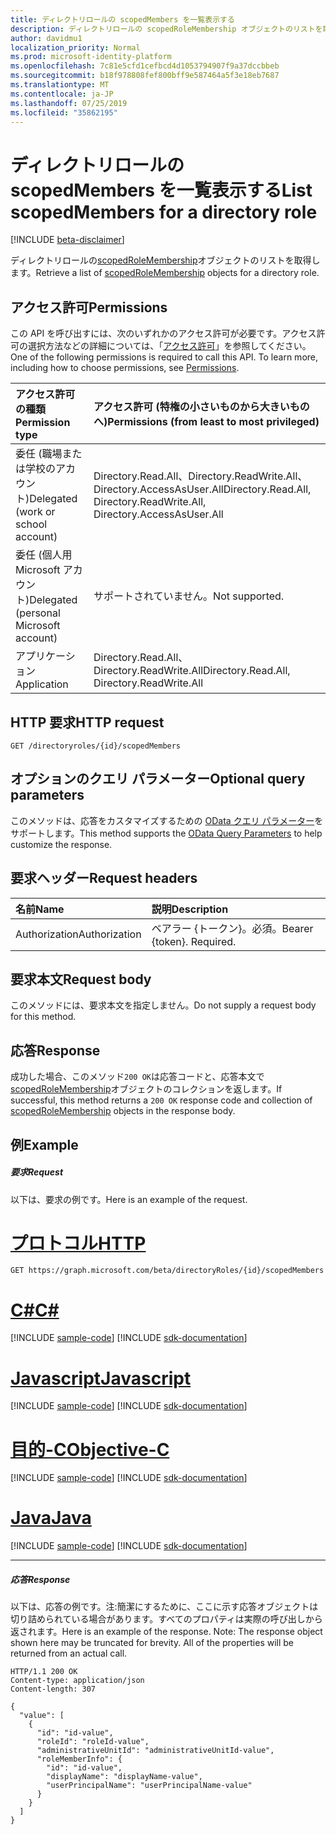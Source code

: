 ```yaml
---
title: ディレクトリロールの scopedMembers を一覧表示する
description: ディレクトリロールの scopedRoleMembership オブジェクトのリストを取得します。
author: davidmu1
localization_priority: Normal
ms.prod: microsoft-identity-platform
ms.openlocfilehash: 7c81e5cfd1cefbcd4d1053794907f9a37dccbbeb
ms.sourcegitcommit: b18f978808fef800bff9e587464a5f3e18eb7687
ms.translationtype: MT
ms.contentlocale: ja-JP
ms.lasthandoff: 07/25/2019
ms.locfileid: "35862195"
---
```

# <a name="list-scopedmembers-for-a-directory-role"></a><span data-ttu-id="2da5c-103">ディレクトリロールの scopedMembers を一覧表示する</span><span class="sxs-lookup"><span data-stu-id="2da5c-103">List scopedMembers for a directory role</span></span>

[!INCLUDE [beta-disclaimer](../../includes/beta-disclaimer.md)]

<span data-ttu-id="2da5c-104">ディレクトリロールの[scopedRoleMembership](../resources/scopedrolemembership.md)オブジェクトのリストを取得します。</span><span class="sxs-lookup"><span data-stu-id="2da5c-104">Retrieve a list of [scopedRoleMembership](../resources/scopedrolemembership.md) objects for a directory role.</span></span>
## <a name="permissions"></a><span data-ttu-id="2da5c-105">アクセス許可</span><span class="sxs-lookup"><span data-stu-id="2da5c-105">Permissions</span></span>
<span data-ttu-id="2da5c-p101">この API を呼び出すには、次のいずれかのアクセス許可が必要です。アクセス許可の選択方法などの詳細については、「[アクセス許可](/graph/permissions-reference)」を参照してください。</span><span class="sxs-lookup"><span data-stu-id="2da5c-p101">One of the following permissions is required to call this API. To learn more, including how to choose permissions, see [Permissions](/graph/permissions-reference).</span></span>

|<span data-ttu-id="2da5c-108">アクセス許可の種類</span><span class="sxs-lookup"><span data-stu-id="2da5c-108">Permission type</span></span>      | <span data-ttu-id="2da5c-109">アクセス許可 (特権の小さいものから大きいものへ)</span><span class="sxs-lookup"><span data-stu-id="2da5c-109">Permissions (from least to most privileged)</span></span>              |
|:--------------------|:---------------------------------------------------------|
|<span data-ttu-id="2da5c-110">委任 (職場または学校のアカウント)</span><span class="sxs-lookup"><span data-stu-id="2da5c-110">Delegated (work or school account)</span></span> | <span data-ttu-id="2da5c-111">Directory.Read.All、Directory.ReadWrite.All、Directory.AccessAsUser.All</span><span class="sxs-lookup"><span data-stu-id="2da5c-111">Directory.Read.All, Directory.ReadWrite.All, Directory.AccessAsUser.All</span></span>    |
|<span data-ttu-id="2da5c-112">委任 (個人用 Microsoft アカウント)</span><span class="sxs-lookup"><span data-stu-id="2da5c-112">Delegated (personal Microsoft account)</span></span> | <span data-ttu-id="2da5c-113">サポートされていません。</span><span class="sxs-lookup"><span data-stu-id="2da5c-113">Not supported.</span></span>    |
|<span data-ttu-id="2da5c-114">アプリケーション</span><span class="sxs-lookup"><span data-stu-id="2da5c-114">Application</span></span> | <span data-ttu-id="2da5c-115">Directory.Read.All、Directory.ReadWrite.All</span><span class="sxs-lookup"><span data-stu-id="2da5c-115">Directory.Read.All, Directory.ReadWrite.All</span></span> |

## <a name="http-request"></a><span data-ttu-id="2da5c-116">HTTP 要求</span><span class="sxs-lookup"><span data-stu-id="2da5c-116">HTTP request</span></span>
<!-- { "blockType": "ignored" } -->
```http
GET /directoryroles/{id}/scopedMembers
```
## <a name="optional-query-parameters"></a><span data-ttu-id="2da5c-117">オプションのクエリ パラメーター</span><span class="sxs-lookup"><span data-stu-id="2da5c-117">Optional query parameters</span></span>
<span data-ttu-id="2da5c-118">このメソッドは、応答をカスタマイズするための [OData クエリ パラメーター](https://developer.microsoft.com/graph/docs/concepts/query_parameters)をサポートします。</span><span class="sxs-lookup"><span data-stu-id="2da5c-118">This method supports the [OData Query Parameters](https://developer.microsoft.com/graph/docs/concepts/query_parameters) to help customize the response.</span></span>

## <a name="request-headers"></a><span data-ttu-id="2da5c-119">要求ヘッダー</span><span class="sxs-lookup"><span data-stu-id="2da5c-119">Request headers</span></span>
| <span data-ttu-id="2da5c-120">名前</span><span class="sxs-lookup"><span data-stu-id="2da5c-120">Name</span></span>      |<span data-ttu-id="2da5c-121">説明</span><span class="sxs-lookup"><span data-stu-id="2da5c-121">Description</span></span>|
|:----------|:----------|
| <span data-ttu-id="2da5c-122">Authorization</span><span class="sxs-lookup"><span data-stu-id="2da5c-122">Authorization</span></span>  | <span data-ttu-id="2da5c-p102">ベアラー {トークン}。必須。</span><span class="sxs-lookup"><span data-stu-id="2da5c-p102">Bearer {token}. Required.</span></span> |

## <a name="request-body"></a><span data-ttu-id="2da5c-125">要求本文</span><span class="sxs-lookup"><span data-stu-id="2da5c-125">Request body</span></span>
<span data-ttu-id="2da5c-126">このメソッドには、要求本文を指定しません。</span><span class="sxs-lookup"><span data-stu-id="2da5c-126">Do not supply a request body for this method.</span></span>

## <a name="response"></a><span data-ttu-id="2da5c-127">応答</span><span class="sxs-lookup"><span data-stu-id="2da5c-127">Response</span></span>

<span data-ttu-id="2da5c-128">成功した場合、このメソッド`200 OK`は応答コードと、応答本文で[scopedRoleMembership](../resources/scopedrolemembership.md)オブジェクトのコレクションを返します。</span><span class="sxs-lookup"><span data-stu-id="2da5c-128">If successful, this method returns a `200 OK` response code and collection of [scopedRoleMembership](../resources/scopedrolemembership.md) objects in the response body.</span></span>
## <a name="example"></a><span data-ttu-id="2da5c-129">例</span><span class="sxs-lookup"><span data-stu-id="2da5c-129">Example</span></span>
##### <a name="request"></a><span data-ttu-id="2da5c-130">要求</span><span class="sxs-lookup"><span data-stu-id="2da5c-130">Request</span></span>
<span data-ttu-id="2da5c-131">以下は、要求の例です。</span><span class="sxs-lookup"><span data-stu-id="2da5c-131">Here is an example of the request.</span></span>

# <a name="httptabhttp"></a>[<span data-ttu-id="2da5c-132">プロトコル</span><span class="sxs-lookup"><span data-stu-id="2da5c-132">HTTP</span></span>](#tab/http)
<!-- {
  "blockType": "request",
  "name": "get_scopedmembers_directoryrole"
}-->
```http
GET https://graph.microsoft.com/beta/directoryRoles/{id}/scopedMembers
```
# <a name="ctabcsharp"></a>[<span data-ttu-id="2da5c-133">C#</span><span class="sxs-lookup"><span data-stu-id="2da5c-133">C#</span></span>](#tab/csharp)
[!INCLUDE [sample-code](../includes/snippets/csharp/get-scopedmembers-directoryrole-csharp-snippets.md)]
[!INCLUDE [sdk-documentation](../includes/snippets/snippets-sdk-documentation-link.md)]

# <a name="javascripttabjavascript"></a>[<span data-ttu-id="2da5c-134">Javascript</span><span class="sxs-lookup"><span data-stu-id="2da5c-134">Javascript</span></span>](#tab/javascript)
[!INCLUDE [sample-code](../includes/snippets/javascript/get-scopedmembers-directoryrole-javascript-snippets.md)]
[!INCLUDE [sdk-documentation](../includes/snippets/snippets-sdk-documentation-link.md)]

# <a name="objective-ctabobjc"></a>[<span data-ttu-id="2da5c-135">目的-C</span><span class="sxs-lookup"><span data-stu-id="2da5c-135">Objective-C</span></span>](#tab/objc)
[!INCLUDE [sample-code](../includes/snippets/objc/get-scopedmembers-directoryrole-objc-snippets.md)]
[!INCLUDE [sdk-documentation](../includes/snippets/snippets-sdk-documentation-link.md)]

# <a name="javatabjava"></a>[<span data-ttu-id="2da5c-136">Java</span><span class="sxs-lookup"><span data-stu-id="2da5c-136">Java</span></span>](#tab/java)
[!INCLUDE [sample-code](../includes/snippets/java/get-scopedmembers-directoryrole-java-snippets.md)]
[!INCLUDE [sdk-documentation](../includes/snippets/snippets-sdk-documentation-link.md)]

---

##### <a name="response"></a><span data-ttu-id="2da5c-137">応答</span><span class="sxs-lookup"><span data-stu-id="2da5c-137">Response</span></span>
<span data-ttu-id="2da5c-p103">以下は、応答の例です。注:簡潔にするために、ここに示す応答オブジェクトは切り詰められている場合があります。すべてのプロパティは実際の呼び出しから返されます。</span><span class="sxs-lookup"><span data-stu-id="2da5c-p103">Here is an example of the response. Note: The response object shown here may be truncated for brevity. All of the properties will be returned from an actual call.</span></span>
<!-- {
  "blockType": "response",
  "truncated": true,
  "@odata.type": "microsoft.graph.scopedRoleMembership",
  "isCollection": true
} -->
```http
HTTP/1.1 200 OK
Content-type: application/json
Content-length: 307

{
  "value": [
    {
      "id": "id-value",
      "roleId": "roleId-value",
      "administrativeUnitId": "administrativeUnitId-value",
      "roleMemberInfo": {
        "id": "id-value",
        "displayName": "displayName-value",
        "userPrincipalName": "userPrincipalName-value"
      }
    }
  ]
}
```

<!-- uuid: 8fcb5dbc-d5aa-4681-8e31-b001d5168d79
2015-10-25 14:57:30 UTC -->
<!--
{
  "type": "#page.annotation",
  "description": "List scopedmembers",
  "keywords": "",
  "section": "documentation",
  "tocPath": "",
  "suppressions": [
  ]
}
-->
